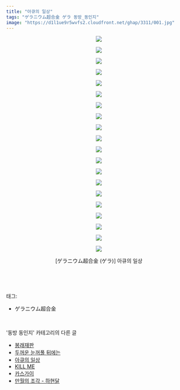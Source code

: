 ```yaml
---
title: "아큐의 일상"
tags: "ゲラニウム超合金 ゲラ 동방_동인지"
image: "https://d1l1ue9r5wvfs2.cloudfront.net/ghap/3311/001.jpg"
---
```

<div class="article">
<p style="text-align: center; clear: none; float: none;"><img src="{{ site.imgserver9 }}/ghap/3311/001.jpg"/></p>
<p style="text-align: center; clear: none; float: none;"><img src="{{ site.imgserver9 }}/ghap/3311/002.jpg"/></p>
<p style="text-align: center; clear: none; float: none;"><img src="{{ site.imgserver9 }}/ghap/3311/003.jpg"/></p>
<p style="text-align: center; clear: none; float: none;"><img src="{{ site.imgserver9 }}/ghap/3311/004.jpg"/></p>
<p style="text-align: center; clear: none; float: none;"><img src="{{ site.imgserver9 }}/ghap/3311/005.jpg"/></p>
<p style="text-align: center; clear: none; float: none;"><img src="{{ site.imgserver9 }}/ghap/3311/006.jpg"/></p>
<p style="text-align: center; clear: none; float: none;"><img src="{{ site.imgserver9 }}/ghap/3311/007.jpg"/></p>
<p style="text-align: center; clear: none; float: none;"><img src="{{ site.imgserver9 }}/ghap/3311/008.jpg"/></p>
<p style="text-align: center; clear: none; float: none;"><img src="{{ site.imgserver9 }}/ghap/3311/009.jpg"/></p>
<p style="text-align: center; clear: none; float: none;"><img src="{{ site.imgserver9 }}/ghap/3311/010.jpg"/></p>
<p style="text-align: center; clear: none; float: none;"><img src="{{ site.imgserver9 }}/ghap/3311/011.jpg"/></p>
<p style="text-align: center; clear: none; float: none;"><img src="{{ site.imgserver9 }}/ghap/3311/012.jpg"/></p>
<p style="text-align: center; clear: none; float: none;"><img src="{{ site.imgserver9 }}/ghap/3311/013.jpg"/></p>
<p style="text-align: center; clear: none; float: none;"><img src="{{ site.imgserver9 }}/ghap/3311/014.jpg"/></p>
<p style="text-align: center; clear: none; float: none;"><img src="{{ site.imgserver9 }}/ghap/3311/015.jpg"/></p>
<p style="text-align: center; clear: none; float: none;"><img src="{{ site.imgserver9 }}/ghap/3311/016.jpg"/></p>
<p style="text-align: center; clear: none; float: none;"><img src="{{ site.imgserver9 }}/ghap/3311/017.jpg"/></p>
<p style="text-align: center; clear: none; float: none;"><img src="{{ site.imgserver9 }}/ghap/3311/018.jpg"/></p>
<p style="text-align: center; clear: none; float: none;"><img src="{{ site.imgserver9 }}/ghap/3311/019.jpg"/></p>
<p style="text-align: center; clear: none; float: none;"><img src="{{ site.imgserver9 }}/ghap/3311/020.jpg"/></p>
<p style="text-align: center; clear: none; float: none;">[ゲラニウム超合金 (ゲラ)] 아큐의 일상</p>
<p><br/></p>
</div><br/>
<div class="tagTrail">
<p>태그: </p>
<ul>
<li>ゲラニウム超合金</li>
</ul>
</div><br/>
<div class="another">
<p>'동방 동인지' 카테고리의 다른 글</p>
<ul>
<li><a href="/ghap_3313">봉래재판</a></li>
<li><a href="/ghap_3312">두꺼운 눈꺼풀 뒤에는</a></li>
<li><a href="/ghap_3311">아큐의 일상</a></li>
<li><a href="/ghap_3305">KILL ME</a></li>
<li><a href="/ghap_3302">카스가이</a></li>
<li><a href="/ghap_3301">만월의 조각 - 하현달</a></li>
</ul>
</div><br/>
<div class="cb_module cb_fluid">
<div class="cb_wrt cb_profile">
</div><!-- commentList close -->
</div><br/>
